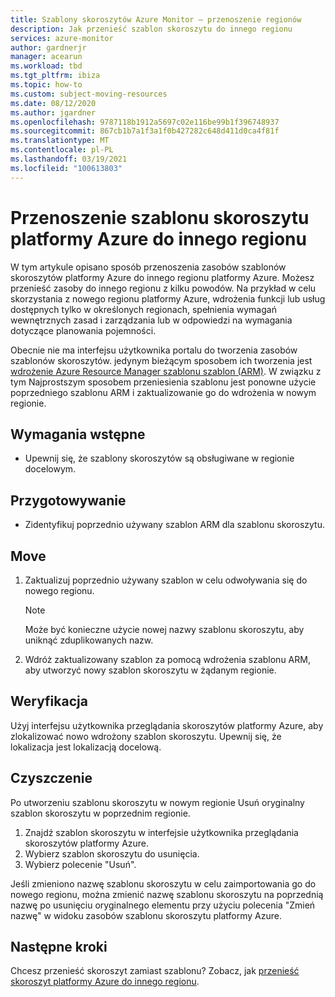 ```yaml
---
title: Szablony skoroszytów Azure Monitor — przenoszenie regionów
description: Jak przenieść szablon skoroszytu do innego regionu
services: azure-monitor
author: gardnerjr
manager: acearun
ms.workload: tbd
ms.tgt_pltfrm: ibiza
ms.topic: how-to
ms.custom: subject-moving-resources
ms.date: 08/12/2020
ms.author: jgardner
ms.openlocfilehash: 9787118b1912a5697c02e116be99b1f396748937
ms.sourcegitcommit: 867cb1b7a1f3a1f0b427282c648d411d0ca4f81f
ms.translationtype: MT
ms.contentlocale: pl-PL
ms.lasthandoff: 03/19/2021
ms.locfileid: "100613803"
---
```

# <a name="move-an-azure-workbook-template-to-another-region"></a>Przenoszenie szablonu skoroszytu platformy Azure do innego regionu

W tym artykule opisano sposób przenoszenia zasobów szablonów skoroszytów platformy Azure do innego regionu platformy Azure. Możesz przenieść zasoby do innego regionu z kilku powodów. Na przykład w celu skorzystania z nowego regionu platformy Azure, wdrożenia funkcji lub usług dostępnych tylko w określonych regionach, spełnienia wymagań wewnętrznych zasad i zarządzania lub w odpowiedzi na wymagania dotyczące planowania pojemności.

Obecnie nie ma interfejsu użytkownika portalu do tworzenia zasobów szablonów skoroszytów. jedynym bieżącym sposobem ich tworzenia jest [wdrożenie Azure Resource Manager szablonu szablon (ARM)](../visualize/workbooks-automate.md). W związku z tym Najprostszym sposobem przeniesienia szablonu jest ponowne użycie poprzedniego szablonu ARM i zaktualizowanie go do wdrożenia w nowym regionie.

## <a name="prerequisites"></a>Wymagania wstępne

* Upewnij się, że szablony skoroszytów są obsługiwane w regionie docelowym.

## <a name="prepare"></a>Przygotowywanie

* Zidentyfikuj poprzednio używany szablon ARM dla szablonu skoroszytu.

## <a name="move"></a>Move

1. Zaktualizuj poprzednio używany szablon w celu odwoływania się do nowego regionu.

   > [!NOTE]
   > Może być konieczne użycie nowej nazwy szablonu skoroszytu, aby uniknąć zduplikowanych nazw.

2. Wdróż zaktualizowany szablon za pomocą wdrożenia szablonu ARM, aby utworzyć nowy szablon skoroszytu w żądanym regionie.

## <a name="verify"></a>Weryfikacja

Użyj interfejsu użytkownika przeglądania skoroszytów platformy Azure, aby zlokalizować nowo wdrożony szablon skoroszytu. Upewnij się, że lokalizacja jest lokalizacją docelową.

## <a name="clean-up"></a>Czyszczenie

Po utworzeniu szablonu skoroszytu w nowym regionie Usuń oryginalny szablon skoroszytu w poprzednim regionie.
1. Znajdź szablon skoroszytu w interfejsie użytkownika przeglądania skoroszytów platformy Azure.
2. Wybierz szablon skoroszytu do usunięcia.
3. Wybierz polecenie "Usuń".

Jeśli zmieniono nazwę szablonu skoroszytu w celu zaimportowania go do nowego regionu, można zmienić nazwę szablonu skoroszytu na poprzednią nazwę po usunięciu oryginalnego elementu przy użyciu polecenia "Zmień nazwę" w widoku zasobów szablonu skoroszytu platformy Azure.

## <a name="next-steps"></a>Następne kroki

Chcesz przenieść skoroszyt zamiast szablonu? Zobacz, jak [przenieść skoroszyt platformy Azure do innego regionu](./workbooks-move-region.md).

